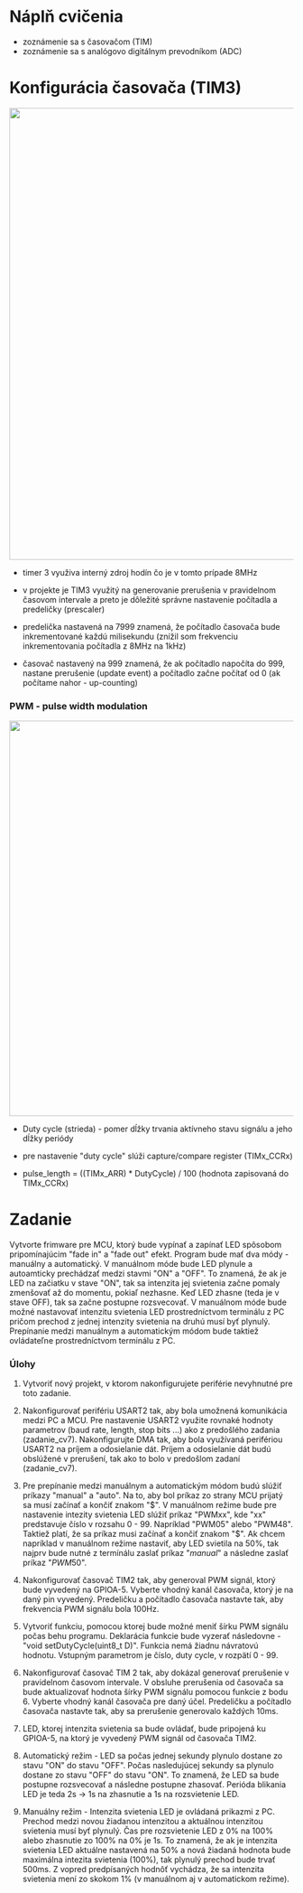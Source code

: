 # Náplň cvičenia
- zoznámenie sa s časovačom (TIM)
- zoznámenie sa s analógovo digitálnym prevodníkom (ADC)

# Konfigurácia časovača (TIM3)

<p align="center">
    <img src="https://github.com/VRS-Predmet/vrs_cvicenie_10/blob/master/images/tim_config.PNG" width="800">
</p>

- timer 3 využiva interný zdroj hodín čo je v tomto prípade 8MHz

- v projekte je TIM3 využitý na generovanie prerušenia v pravidelnom časovom intervale a preto je dôležité správne nastavenie počítadla a predeličky (prescaler)

- predelička nastavená na 7999 znamená, že počítadlo časovača bude inkrementované každú milisekundu (znížil som frekvenciu inkrementovania počítadla z 8MHz na 1kHz)

- časovač nastavený na 999 znamená, že ak počítadlo napočíta do 999, nastane prerušenie (update event) a počítadlo začne počítať od 0 (ak počítame nahor - up-counting)

### PWM - pulse width modulation

<p align="center">
    <img src="https://github.com/VRS-Predmet/vrs_cvicenie_10/blob/zadanie_cv10/images/pwm-output-mode.jpg" width="700">
</p>

- Duty cycle (strieda) - pomer dĺžky trvania aktívneho stavu signálu a jeho dĺžky periódy
- pre nastavenie "duty cycle" slúži capture/compare register (TIMx_CCRx)

- pulse_length = ((TIMx_ARR) * DutyCycle) / 100  (hodnota zapisovaná do TIMx_CCRx)


# Zadanie
Vytvorte frimware pre MCU, ktorý bude vypínať a zapínať LED spôsobom pripomínajúcim "fade in" a "fade out" efekt. Program bude mať dva módy - manuálny a automatický. V manuálnom móde bude LED plynule a autoamticky prechádzať medzi stavmi "ON" a "OFF". To znamená, že ak je LED na začiatku v stave "ON", tak sa intenzita jej svietenia začne pomaly zmenšovať až do momentu, pokiaľ nezhasne. Keď LED zhasne (teda je v stave OFF), tak sa začne postupne rozsvecovať. V manuálnom móde bude možné nastavovať intenzitu svietenia LED prostredníctvom terminálu z PC pričom prechod z jednej intenzity svietenia na druhú musí byť plynulý. Prepínanie medzi manuálnym a automatickým módom bude taktiež ovládateľne prostredníctvom terminálu z PC.

### Úlohy
1. Vytvoriť nový projekt, v ktorom nakonfigurujete periférie nevyhnutné pre toto zadanie.

2. Nakonfigurovať perifériu USART2 tak, aby bola umožnená komunikácia medzi PC a MCU. Pre nastavenie USART2 využite rovnaké hodnoty parametrov (baud rate, length, stop bits ...) ako z predošlého zadania (zadanie_cv7). Nakonfigurujte DMA tak, aby bola využívaná perifériou USART2 na príjem a odosielanie dát. Príjem a odosielanie dát budú obslúžené v prerušení, tak ako to bolo v predošlom zadaní (zadanie_cv7).

3. Pre prepínanie medzi manuálnym a automatickým módom budú slúžiť príkazy "manual" a "auto". Na to, aby bol príkaz zo strany MCU prijatý sa musí začínať a končiť znakom "$".  V manuálnom režime bude pre nastavenie intezity svietenia LED slúžiť príkaz "PWMxx", kde "xx" predstavuje číslo v rozsahu 0 - 99. Napríklad "PWM05" alebo "PWM48". Taktiež platí, že sa príkaz musi začínať a končiť znakom "$". Ak chcem napríklad v manuálnom režime nastaviť, aby LED svietila na 50%, tak najprv bude nutné z termínálu zaslať príkaz "$manual$" a následne zaslať príkaz "$PWM50$".

4. Nakonfigurovať časovač TIM2 tak, aby generoval PWM signál, ktorý bude vyvedený na GPIOA-5. Vyberte vhodný kanál časovača, ktorý je na daný pin vyvedený. Predeličku a počítadlo časovača nastavte tak, aby frekvencia PWM signálu bola 100Hz.

5. Vytvoriť funkciu, pomocou ktorej bude možné meniť šírku PWM signálu počas behu programu. Deklarácia funkcie bude vyzerať následovne - "void setDutyCycle(uint8_t D)". Funkcia nemá žiadnu návratovú hodnotu. Vstupným parametrom je číslo, duty cycle, v rozpätí 0 - 99.

6. Nakonfigurovať časovač TIM 2 tak, aby dokázal generovať prerušenie v pravidelnom časovom intervale. V obsluhe prerušenia od časovača sa bude aktualizovať hodnota šírky PWM signálu pomocou funkcie z bodu 6. Vyberte vhodný kanál časovača pre daný účel. Predeličku a počítadlo časovača nastavte tak, aby sa prerušenie generovalo každých 10ms. 

7. LED, ktorej intenzita svietenia sa bude ovládať, bude pripojená ku GPIOA-5, na ktorý je vyvedený PWM signál od časovača TIM2.

8. Automatický režim - LED sa počas jednej sekundy plynulo dostane zo stavu "ON" do stavu "OFF". Počas nasledujúcej sekundy sa plynulo dostane zo stavu "OFF" do stavu "ON". To znamená, že LED sa bude postupne rozsvecovať a následne postupne zhasovať. Perióda blikania LED je teda 2s -> 1s na zhasnutie a 1s na rozsvietenie LED.

9. Manuálny režim - Intenzita svietenia LED je ovládaná prikazmi z PC. Prechod medzi novou žiadanou intenzitou a aktuálnou intenzitou svietenia musí byť plynulý. Čas pre rozsvietenie LED z 0% na 100% alebo zhasnutie zo 100% na 0% je 1s. To znamená, že ak je intenzita svietenia LED aktuálne nastavená na 50% a nová žiadaná hodnota bude maximálna intezita svietenia (100%), tak plynulý prechod bude trvať 500ms. Z vopred predpísaných hodnôť vychádza, že sa intenzita svietenia mení zo skokom 1% (v manuálnom aj v automatickom režime).
